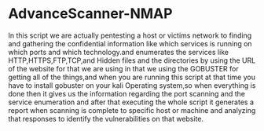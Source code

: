 # AdvanceScanner-NMAP
In this script we are actually pentesting a host or victims network to finding and gathering the confidential information like which services is running on which ports and which technology.and enumerates the services like HTTP,HTTPS,FTP,TCP,and Hidden files and the directories by using the URL of the website for that we are using in that we using the GOBUSTER for getting all of the things,and when you are running this script at that time you have to install gobuster on your kali Operating system,so when everything is done then it gives us the information regarding the port scanning and the service enumeration and after that executing the whole script it generates a report when scanning is complete to specific host or machine and analyzing that responses to identify the vulnerabilities on that website.
